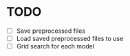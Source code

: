 # TODO

- [ ] Save preprocessed files
- [ ] Load saved preprocessed files to use
- [ ] Grid search for each model
